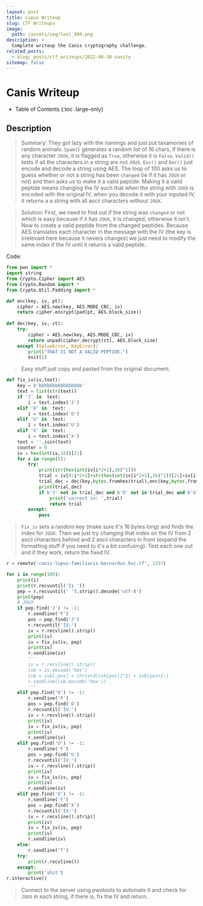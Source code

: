 ```yaml
---
layout: post
title: Lupus Writeup
slug: CTF Writeups
image: 
  path: /assets/img/lost_404.png
description: >
  Complete writeup the Canis cryptography challenge.
related_posts:
  - blog/_posts/ctf_writeups/2022-06-30-sanity
sitemap: false
---
```


# Canis Writeup

- Table of Contents
{:toc .large-only}

## Description

> Summary: They got lazy with the namings and just put taxamonies of random animals. `Spam()` generates a random list of 16 chars, if there is any character `JOUX`, it is flagged as `True`, otherwise it is `False`. `Valid()` tests if all the characters in a string are not `JOUX`. `Enc()` and `Dec()` just encode and decode a string using AES. The loop of 100 asks us to guess whether or not a string has been `changed` (ie if it has `JOUX` or not) and then asks us to make it a valid peptide. Making it a valid peptide means changing the IV such that when the string with `JOUX` is encoded with the original IV, when you decode it with your inputed IV, it returns a a string with all ascii characters without `JOUX`.

> Solution: First, we need to find out if the string was `changed` or not which is easy because if it has `JOUX`, it is changed, otherwise it isn't. Now to create a valid peptide from the changed peptides. Because AES translates each character in the message with the IV (the key is irrelevant here because it nevers changes) we just need to modify the same index if the IV until it returns a valid peptide.

Code:
```python
from pwn import *
import string
from Crypto.Cipher import AES
from Crypto.Random import *
from Crypto.Util.Padding import *

def enc(key, iv, pt):
    cipher = AES.new(key, AES.MODE_CBC, iv)
    return cipher.encrypt(pad(pt, AES.block_size))
    
def dec(key, iv, ct):
    try:
        cipher = AES.new(key, AES.MODE_CBC, iv)
        return unpad(cipher.decrypt(ct), AES.block_size)
    except (ValueError, KeyError):
        print("THAT IS NOT A VALID PEPTIDE.")
        exit(1)
```

> Easy stuff just copy and pasted from the original document.

```python
def fix_iv(iv,text):
    key = b'bbbbbbbbbbbbbbbb'
    text = list(str(text))
    if 'J' in  text:
        i = text.index('J')
    elif 'O' in  text:
        i = text.index('O')
    elif 'U' in  text:
        i = text.index('U')
    elif 'X' in  text:
        i = text.index('X')
    text = ''.join(text)
    counter = 0
    iv = hex(int(iv,16))[2:]
    for x in range(5):
        try:
            print(str(hex(int(iv[i*2+1],16)^1)))
            trial = iv[0:i*2+1]+str(hex(int(iv[i*2+1],16)^1))[2:]+iv[i*2+2:]
            trial_dec = dec(key,bytes.fromhex(trial),enc(key,bytes.fromhex(iv), bytes(text,'ascii')))
            print(trial_dec)
            if b'J' not in trial_dec and b'O' not in trial_dec and b'U' not in trial_dec and b'X' not in trial_dec:
                print('correct iv: ',trial)
                return trial
        except:
            pass
```
> `Fix_iv` sets a random key (make sure it's 16 bytes long) and finds the index for `JOUX`. Then we just try changing that index on the IV from 2 ascii characters behind and 2 ascii characters in front (expand the formatting stuff if you need to it's a bit confusing). Test each one out and if they work, return the fixed IV.

```python
r = remote('canis-lupus-familiaris-bernardus.hsc.tf', 1337)

for i in range(100):
    print(i)
    print(r.recvuntil('Is '))
    pep = r.recvuntil(' ').strip().decode('utf-8')
    print(pep)
    # JOUX
    if pep.find('J') != -1:
        r.sendline('F')
        pos = pep.find('J')
        r.recvuntil('IV:')
        iv = r.recvline().strip()
        print(iv)
        iv = fix_iv(iv, pep)
        print(iv)
        r.sendline(iv)
        '''
        iv = r.recvline().strip()
        ivb = iv.decode('hex')
        ivb = ivb[:pos] + chr(ord(ivb[pos])^1) + ivb[pos+1:]
        r.sendline(ivb.encode('hex'))
        '''
    elif pep.find('O') != -1:
        r.sendline('F')
        pos = pep.find('O')
        r.recvuntil('IV:')
        iv = r.recvline().strip()
        print(iv)
        iv = fix_iv(iv, pep)
        print(iv)
        r.sendline(iv)
    elif pep.find('U') != -1:
        r.sendline('F')
        pos = pep.find('U')
        r.recvuntil('IV:')
        iv = r.recvline().strip()
        print(iv)
        iv = fix_iv(iv, pep)
        print(iv)
        r.sendline(iv)
    elif pep.find('X') != -1:
        r.sendline('F')
        pos = pep.find('X')
        r.recvuntil('IV:')
        iv = r.recvline().strip()
        print(iv)
        iv = fix_iv(iv, pep)
        print(iv)
        r.sendline(iv)
    else:
        r.sendline('T')
    try:
        print(r.recvline())
    except:
        print('shit')
r.interactive()
```
> Connect to the server using pwntools to automate it and check for `JOUX` in each string, if there is, fix the IV and return.